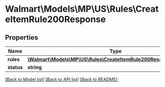 # Walmart\Models\MP\US\Rules\CreateItemRule200Response

## Properties

Name | Type | Description | Notes
------------ | ------------- | ------------- | -------------
**rules** | [**\Walmart\Models\MP\US\Rules\CreateItemRule200ResponseRulesInner[]**](CreateItemRule200ResponseRulesInner.md) |  | [optional]
**status** | **string** |  | [optional]


[[Back to Model list]](./) [[Back to API list]](../../../../../README.md#supported-apis) [[Back to README]](../../../../../README.md)
